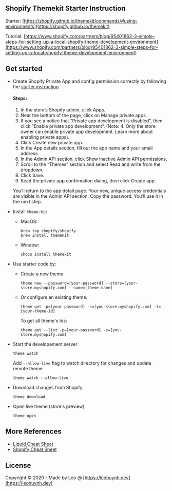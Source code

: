 ## Shopify Themekit Starter Instruction

Starter: [https://shopify.github.io/themekit/commands/#using-environments](https://shopify.github.io/themekit)

Tutorial: [https://www.shopify.com/partners/blog/95401862-3-simple-steps-for-setting-up-a-local-shopify-theme-development-environment](https://www.shopify.com/partners/blog/95401862-3-simple-steps-for-setting-up-a-local-shopify-theme-development-environment)

## Get started

- Create Shopify Private App and config permission correctly by following the [starter instruction](https://shopify.github.io/themekit/#get-api-access)

	#### Steps:
	1. In the store’s Shopify admin, click Apps.
	2. Near the bottom of the page, click on Manage private apps.
	3. If you see a notice that “Private app development is disabled”, then click “Enable private app development”. (Note: 4. Only the store owner can enable private app development. Learn more about enabling private apps).
	5. Click Create new private app.
	6. In the App details section, fill out the app name and your email address.
	7. In the Admin API section, click Show inactive Admin API permissions.
	8. Scroll to the “Themes” section and select Read and write from the dropdown.
	8. Click Save.
	9. Read the private app confirmation dialog, then click Create app.

	You’ll return to the app detail page. Your new, unique access credentials are visible in the Admin API section. Copy the password. You’ll use it in the next step.

- Install `theme-kit`
  - MacOS:
    ```
    brew tap shopify/shopify
    brew install themekit
    ```
  - Window:
    ```
    choco install themekit
    ```

- Use starter code by:
  - Create a new theme
    ```
    theme new --password=[your-password] --store=[your-store.myshopify.com] --name=[theme name]
    ```

  - Or configure an existing theme.
    ```
    theme get -p=[your-password] -s=[you-store.myshopify.com] -t=[your-theme-id]
    ```

    To get all theme's Ids:
    ```
    theme get --list -p=[your-password] -s=[you-store.myshopify.com]
    ```

- Start the developement server
  ```
  theme watch
  ```

	Add `--allow-live` flag to watch directory for changes and update remote theme
	```
  theme watch --allow-live
  ```

- Download changes from Shopify
	```
	theme download
	```

- Open live theme (store's preview)
	```
	theme open
	```


## More References

- [Liquid Cheat Sheet](http://cheat.markdunkley.com/)
- [Shopify Cheat Sheet](https://www.shopify.com/partners/shopify-cheat-sheet)

## License

Copyright © 2020 - Made by Leo @ [https://leohuynh.dev](https://leohuynh.dev)
